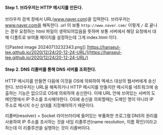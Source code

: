 
#### Step 1. 브라우저는 HTTP 메시지를 만든다. 
브라우저 검색 창에서 URL(www.naver.com)을 입력한다. 
브라우저는 www.naver.com을 해독한다. 
url 이 보통 `http://www.naver.com/` 이렇게 `/` 로 끝나는 경우 요청하는 html  파일이 생략되어있음을 뜻하며 보통 서버에서  해당 요청에서 대해 디폴트로 보여줄 페이지를 설정하는데 그게 index.html 이다. 

![[Pasted image 20240713232343.png]]
[https://hanseul-lee.github.io/2020/12/24/20-12-24-URL/](https://hanseul-lee.github.io/2020/12/24/20-12-24-URL/)


#### Step 2. DNS 리졸버를 통해 DNS 서버를 조회한다.  
HTTP 메시지를 만들면 다음에 이것을 OS에 의뢰하여 엑세스 대상의 웹서버에게 송신한다. 
브라우저는 URL을 해독하거나 HTTP 메시지를 만들지만 메시지를 네트워크에 송출하는 기능은 없으므로 OS에 의뢰하여 송신한다. 이때 URL 안에 쓰여있는 서버의 도메인명에서 IP 주소를 조사해야한다. 
OS에 송신을 의뢰할때는 도메인 명이 아니라 IP 주소로 메시지 수신 상대를 지정해야하기 때문이다. 

리졸버(resolver) = Socket 라이브러리에 들어있는 부품화한 프로그램 
DNS의 원리를 사용하여 IP 주소를 조사하는 것을 네임 리졸루션(name resolution, 이름 확인)이라고 하는데 이 리졸루션을 실행하는 것이 리졸버이다. 



